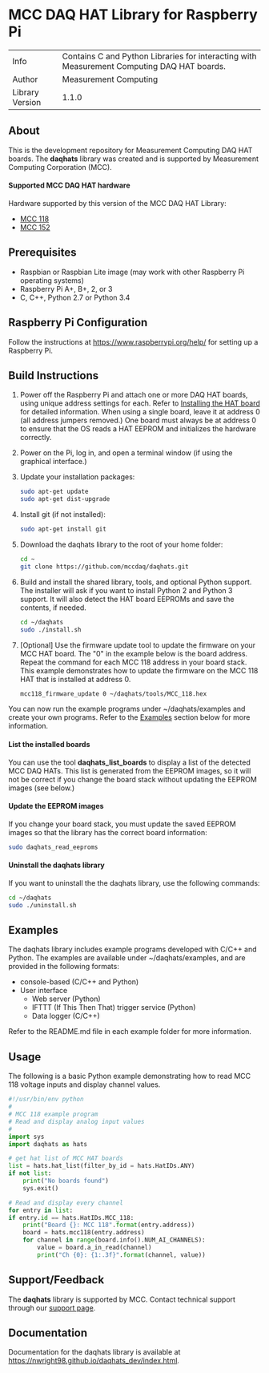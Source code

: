 # MCC DAQ HAT Library for Raspberry Pi
<table>
    <tr><td>Info</td><td>Contains C and Python Libraries for interacting with 
    Measurement Computing DAQ HAT boards.</td></tr>
    <tr><td>Author</td><td>Measurement Computing</td></tr>   
    <tr><td>Library Version<td>1.1.0</td></tr>
</table>

## About
This is the development repository for Measurement Computing DAQ HAT boards. The
**daqhats** library was created and is supported by Measurement Computing Corporation (MCC).

#### Supported MCC DAQ HAT hardware
Hardware supported by this version of the MCC DAQ HAT Library:
- [MCC 118](https://nwright98.github.io/daqhats_dev/overview.html#mcc-118)
- [MCC 152](https://nwright98.github.io/daqhats_dev/overview.html#mcc-152)

## Prerequisites
- Raspbian or Raspbian Lite image (may work with other Raspberry Pi operating systems)
- Raspberry Pi A+, B+, 2, or 3
- C, C++, Python 2.7 or Python 3.4

## Raspberry Pi Configuration
Follow the instructions at https://www.raspberrypi.org/help/ for setting up a Raspberry Pi.

## Build Instructions
1. Power off the Raspberry Pi and attach one or more DAQ HAT boards, using unique 
   address settings for each. Refer to 
   [Installing the HAT board](https://mccdaq.github.io/daqhats/hardware.html) 
   for detailed information.
   When using a single board, leave it at address 0 (all address jumpers removed.) 
   One board must always be at address 0 to ensure that the OS reads a HAT EEPROM
   and initializes the hardware correctly.
2. Power on the Pi, log in, and open a terminal window (if using the graphical interface.)
3. Update your installation packages:

   ```sh
   sudo apt-get update
   sudo apt-get dist-upgrade
   ```
4. Install git (if not installed):

   ```sh
   sudo apt-get install git
   ```
5. Download the daqhats library to the root of your home folder:

   ```sh
   cd ~
   git clone https://github.com/mccdaq/daqhats.git
   ```
6. Build and install the shared library, tools, and optional Python support. The 
   installer will ask if you want to install Python 2 and Python 3 support. It 
   will also detect the HAT board EEPROMs and save the contents, if needed.

   ```sh
   cd ~/daqhats
   sudo ./install.sh
   ```   
7. [Optional] Use the firmware update tool to update the firmware on your MCC HAT 
   board. The "0" in the example below is the board address. Repeat the command for
   each MCC 118 address in your board stack. This example demonstrates how to update 
   the firmware on the MCC 118 HAT that is installed at address 0.

   ```sh
   mcc118_firmware_update 0 ~/daqhats/tools/MCC_118.hex
   ```
You can now run the example programs under ~/daqhats/examples and create your own 
programs. Refer to the [Examples](#examples) section below for more information.

#### List the installed boards
You can use the tool **daqhats_list_boards** to display a list of the detected 
MCC DAQ HATs.  This list is generated from the EEPROM images, so it will not be 
correct if you change the board stack without updating the EEPROM images 
(see below.)

#### Update the EEPROM images
If you change your board stack, you must update the saved EEPROM images so that 
the library has the correct board information:

```sh
sudo daqhats_read_eeproms
```
#### Uninstall the daqhats library
If you want to uninstall the the daqhats library, use the following commands:

```sh
cd ~/daqhats
sudo ./uninstall.sh
```

## Examples
The daqhats library includes example programs developed with C/C++ and Python. 
The examples are available under ~/daqhats/examples, and are provided in the 
following formats:

- console-based (C/C++ and Python)
- User interface
  - Web server (Python)
  - IFTTT (If This Then That) trigger service (Python)
  - Data logger (C/C++)

Refer to the README.md file in each example folder for more information.

## Usage
The following is a basic Python example demonstrating how to read MCC 118 voltage 
inputs and display channel values.

```python
#!/usr/bin/env python
#
# MCC 118 example program
# Read and display analog input values
#
import sys
import daqhats as hats

# get hat list of MCC HAT boards
list = hats.hat_list(filter_by_id = hats.HatIDs.ANY)
if not list:
    print("No boards found")
    sys.exit()

# Read and display every channel
for entry in list: 
if entry.id == hats.HatIDs.MCC_118:
    print("Board {}: MCC 118".format(entry.address))
    board = hats.mcc118(entry.address)
    for channel in range(board.info().NUM_AI_CHANNELS):
        value = board.a_in_read(channel)
        print("Ch {0}: {1:.3f}".format(channel, value))	
```
    
## Support/Feedback
The **daqhats** library is supported by MCC. Contact technical support through 
our [support page](https://www.mccdaq.com/support/support_form.aspx).

## Documentation 
Documentation for the daqhats library is available at 
https://nwright98.github.io/daqhats_dev/index.html.
